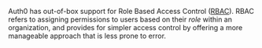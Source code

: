 Auth0 has out-of-box support for Role Based Access Control ([RBAC](/authorization/concepts/rbac)). RBAC refers to assigning permissions to users based on their _role_ within an organization, and provides for simpler access control by offering a more manageable approach that is less prone to error. 